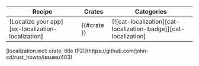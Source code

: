 | Recipe | Crates | Categories |
|--------|--------|------------|
| [Localize your app][ex-localization-localization] | {{#crate }} | [![cat-localization][cat-localization-badge]][cat-localization] |

<div class="hidden">
[localization.incl: crate, title (P2)](https://github.com/john-cd/rust_howto/issues/403)

</div>
